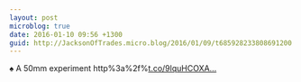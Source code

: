 ```yaml
---
layout: post
microblog: true
date: 2016-01-10 09:56 +1300
guid: http://JacksonOfTrades.micro.blog/2016/01/09/t685928233808691200.html
---
```

♠ A 50mm experiment http%3a%2f%[t.co/9lquHCOXA...](https://t.co/9lquHCOXAT%2f2016%2f01%2fa-50mm-experiment%2f%3futm_source%3dtwitterfeed%26utm_medium%3dtwitter)
